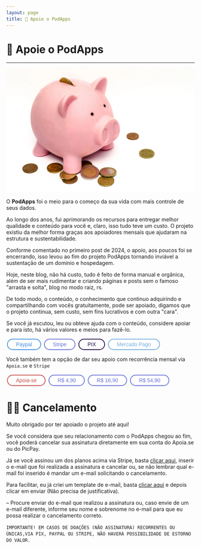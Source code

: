 ```yaml
---
layout: page
title: 🤝 Apoie o PodApps
---
```


# 🤝 Apoie o PodApps
___

![cofrinho](/images/cofrinho-apoie.png)

O **PodApps** foi o meio para o começo da sua vida com mais controle de seus dados.

Ao longo dos anos, fui aprimorando os recursos para entregar melhor qualidade e conteúdo para você e, claro, isso tudo teve um custo. O projeto existiu da melhor forma graças aos apoiadores mensais que ajudaram na estrutura e sustentabilidade.

Conforme comentado no primeiro post de 2024, o apoio, aos poucos foi se encerrando, isso levou ao fim do projeto PodApps tornando inviável a sustentação de um domínio e hospedagem.

Hoje, neste blog, não há custo, tudo é feito de forma manual e orgânica, além de ser mais rudimentar e criando páginas e posts sem o famoso "arrasta e solta", blog no modo raiz, rs.

De todo modo, o conteúdo, o conhecimento que continuo adquirindo e compartilhando com vocês gratuitamente, pode ser apoiado, digamos que o projeto continua, sem custo, sem fins lucrativos e com outra "cara".

Se você já escutou, leu ou obteve ajuda com o conteúdo, considere apoiar e para isto, há vários valores e meios para fazê-lo.


<html>
<style>
    .button {
      border: none;
      color: white;
      padding: 5px 22px;
      text-align: center;
      text-decoration: none;
      display: inline-block;
      font-size: 14px;
      margin: 2px 2px;
      transition-duration: 0.4s;
      cursor: pointer;
    }
    .button2 {
      background-color: white; 
      color: #4191DD; 
      border: 2px solid #4191DD;
      border-radius: 100px;
    }   
    .button2:hover {
      background-color: #4191DD;
      color: white;
    }   
    .button3 {
      background-color: white; 
      color: #6B73D7; 
      border: 2px solid #6B73D7;
      border-radius: 100px;
    }    
    .button3:hover {
      background-color: #6B73D7;
      color: white;
    }
    .button4 {
      background-color: white; 
      color: #250D4A; 
      border: 2px solid #250D4A;
      border-radius: 100px;
    }    
    .button4:hover {
      background-color: #250D4A;
      color: white;
    }
    .button5 {
      background-color: white; 
      color: #73ADDF; 
      border: 2px solid #73ADDF;
      border-radius: 100px;
    }    
    .button5:hover {
      background-color: #73ADDF;
      color: white;
    }
</style>

   
<body> 
    <button class="button button2" target="_blank" onclick="window.location.href='https://paypal.me/gustavosaez';">Paypal</button>
    <button class="button button3" target="_blank" onclick="window.location.href='https://donate.stripe.com/bIYg0B4JL5xI0Vy4gl';">Stripe</button>
    <button class="button button4" target="_blank" onclick="window.location.href='https://nubank.com.br/pagar/3o2u3/hIoRzYDcO1';">PIX</button>
    <button class="button button5" target="_blank" onclick="window.location.href='link.mercadopago.com.br/gustavosaez';">Mercado Pago</button>
  </head>
</body>
</html>

</br>

Você também tem a opção de dar seu apoio com recorrência mensal via ```Apoia.se``` e ```Stripe```

<html>
<style>
    .button6 {
      background-color: white; 
      color: #C5504A; 
      border: 2px solid #C5504A;
      border-radius: 100px;
    }   
    .button6:hover {
      background-color: #C5504A;
      color: white;
    }   
    .button7 {
      background-color: white; 
      color: #6B73D7; 
      border: 2px solid #6B73D7;
      border-radius: 100px;
    }    
    .button7:hover {
      background-color: #6B73D7;
      color: white;
    }
    .button8 {
      background-color: white; 
      color: #6B73D7; 
      border: 2px solid #6B73D7;
      border-radius: 100px;
    }    
    .button8:hover {
      background-color: #6B73D7;
      color: white;
    }
    .button9 {
      background-color: white; 
      color: #6B73D7; 
      border: 2px solid #6B73D7;
      border-radius: 100px;
    }    
    .button9:hover {
      background-color: ##6B73D7;
      color: white;
    }
</style>

   
<body> 
    <button class="button button6" target="_blank" onclick="window.location.href='https://apoia.se/podapps';">Apoia-se</button>
    <button class="button button7" target="_blank" onclick="window.location.href='https://buy.stripe.com/3cs8y92BDe4e1ZC4gm';">R$ 4,90</button>
    <button class="button button8" target="_blank" onclick="window.location.href='https://buy.stripe.com/00gg0B4JL6BM9s4fZ8';">R$ 16,90</button>
    <button class="button button9" target="_blank" onclick="window.location.href='https://buy.stripe.com/fZebKlb895xIgUwcMZ';">R$ 54,90</button>
  </head>
</body>
</html>

</br>

# 🙏🏻 Cancelamento

Muito obrigado por ter apoiado o projeto até aqui!

Se você considera que seu relacionamento com o PodApps chegou ao fim, você poderá cancelar sua assinatura diretamente em sua conta do Apoia.se ou do PicPay.

Já se você assinou um dos planos acima via Stripe, basta [clicar aqui](https://billing.stripe.com/p/login/5kAdRA4ta1Sqg9ifYY), inserir o e-mail que foi realizada a assinatura e cancelar ou, se não lembrar qual e-mail foi inserido é mandar um e-mail solicitando o cancelamento.

Para facilitar, eu já criei um template de e-mail, basta [clicar aqui](mailto://sa.ez+cancelamentoassinaturastripe@icloud.com) e depois clicar em enviar (Não precisa de justificativa).

– Procure enviar do e-mail que realizou a assinatura ou, caso envie de um e-mail diferente, informe seu nome e sobrenome no e-mail para que eu possa realizar o cancelamento correto.

```IMPORTANTE! EM CASOS DE DOAÇÕES (NÃO ASSINATURA) RECORRENTES OU ÚNICAS,VIA PIX, PAYPAL OU STRIPE, NÃO HAVERÁ POSSIBILIDADE DE ESTORNO DO VALOR.```